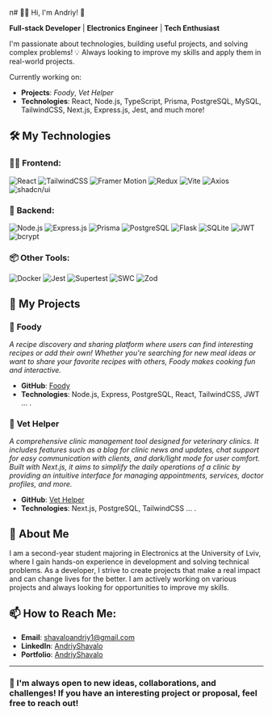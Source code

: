 п# 👨‍💻 Hi, I'm Andriy! 🚀

**Full-stack Developer** | **Electronics Engineer** | **Tech Enthusiast**

I'm passionate about technologies, building useful projects, and solving complex problems! 💡 Always looking to improve my skills and apply them in real-world projects.

Currently working on:
- **Projects**: *Foody*, *Vet Helper*
- **Technologies**: React, Node.js, TypeScript, Prisma, PostgreSQL, MySQL, TailwindCSS, Next.js, Express.js, Jest, and much more!

## 🛠️ My Technologies

### 👨‍💻 **Frontend**:
<p>
  <img src="https://img.shields.io/badge/React-%2320232a.svg?&style=flat-square&logo=react&logoColor=%2361DAFB" alt="React" />
  <img src="https://img.shields.io/badge/TailwindCSS-%2301B8A6.svg?&style=flat-square&logo=tailwindcss&logoColor=white" alt="TailwindCSS" />
  <img src="https://img.shields.io/badge/Framer%20Motion-%23007AFE.svg?&style=flat-square&logo=framer&logoColor=white" alt="Framer Motion" />
  <img src="https://img.shields.io/badge/Redux-%2337A1F3.svg?&style=flat-square&logo=redux&logoColor=white" alt="Redux" />
  <img src="https://img.shields.io/badge/Vite-%23064F46.svg?&style=flat-square&logo=vite&logoColor=white" alt="Vite" />
  <img src="https://img.shields.io/badge/Axios-%2395A5A5.svg?&style=flat-square&logo=axios&logoColor=white" alt="Axios" />
  <img src="https://img.shields.io/badge/shadcn/ui-%23999999.svg?&style=flat-square&logo=shadcn&logoColor=white" alt="shadcn/ui" />
</p>

### 🔧 **Backend**:
<p>
  <img src="https://img.shields.io/badge/Node.js-%23339933.svg?&style=flat-square&logo=node.js&logoColor=white" alt="Node.js" />
  <img src="https://img.shields.io/badge/Express-%23404D59.svg?&style=flat-square&logo=express&logoColor=white" alt="Express.js" />
  <img src="https://img.shields.io/badge/Prisma-%232D3748.svg?&style=flat-square&logo=prisma&logoColor=white" alt="Prisma" />
  <img src="https://img.shields.io/badge/PostgreSQL-%23316192.svg?&style=flat-square&logo=postgresql&logoColor=white" alt="PostgreSQL" />
  <img src="https://img.shields.io/badge/Flask-%23000.svg?&style=flat-square&logo=flask&logoColor=white" alt="Flask" />
  <img src="https://img.shields.io/badge/SQLite-%2307405F.svg?&style=flat-square&logo=sqlite&logoColor=white" alt="SQLite" />
  <img src="https://img.shields.io/badge/JWT-%232F99F0.svg?&style=flat-square&logo=json-web-tokens&logoColor=white" alt="JWT" />
  <img src="https://img.shields.io/badge/bcrypt-%231D2D44.svg?&style=flat-square&logo=bcrypt&logoColor=white" alt="bcrypt" />
</p>

### 📦 **Other Tools**:
<p>
  <img src="https://img.shields.io/badge/Docker-%232496ED.svg?&style=flat-square&logo=docker&logoColor=white" alt="Docker" />
  <img src="https://img.shields.io/badge/Jest-%23C21325.svg?&style=flat-square&logo=jest&logoColor=white" alt="Jest" />
  <img src="https://img.shields.io/badge/Supertest-%234A4A4A.svg?&style=flat-square&logo=supertest&logoColor=white" alt="Supertest" />
  <img src="https://img.shields.io/badge/SWC-%23000000.svg?&style=flat-square&logo=swc&logoColor=white" alt="SWC" />
  <img src="https://img.shields.io/badge/Zod-%234FAF55.svg?&style=flat-square&logo=zod&logoColor=white" alt="Zod" />
</p>

## 🚀 My Projects

### 🍕 **Foody**
   *A recipe discovery and sharing platform where users can find interesting recipes or add their own! Whether you're searching for new meal ideas or want to share your favorite recipes with others, Foody makes cooking fun and interactive.*
   - **GitHub**: [Foody](https://github.com/Andriy-sh/Foody)
   - **Technologies**: Node.js, Express, PostgreSQL, React, TailwindCSS, JWT ... .

### 🐾 **Vet Helper**
   *A comprehensive clinic management tool designed for veterinary clinics. It includes features such as a blog for clinic news and updates, chat support for easy communication with clients, and dark/light mode for user comfort. Built with Next.js, it aims to simplify the daily operations of a clinic by providing an intuitive interface for managing appointments, services, doctor profiles, and more.*
   - **GitHub**: [Vet Helper](https://github.com/Andriy-sh/VetHelper)
   - **Technologies**: Next.js, PostgreSQL, TailwindCSS ... .

## 🧠 About Me

I am a second-year student majoring in Electronics at the University of Lviv, where I gain hands-on experience in development and solving technical problems. As a developer, I strive to create projects that make a real impact and can change lives for the better. I am actively working on various projects and always looking for opportunities to improve my skills.

## 📫 How to Reach Me:

- **Email**: [shavaloandriy1@gmail.com](mailto:shavaloandriy1@gmail.com)
- **LinkedIn**: [AndriyShavalo](https://www.linkedin.com/in/%D0%B0%D0%BD%D0%B4%D1%80%D1%96%D0%B9-%D1%88%D0%B0%D0%B2%D0%B0%D0%BB%D0%BE-ab803b35b/)
- **Portfolio**: [AndriyShavalo](https://andriy-shavalo-portfolio.vercel.app/)

---

### 💬 I'm always open to new ideas, collaborations, and challenges! If you have an interesting project or proposal, feel free to reach out!
